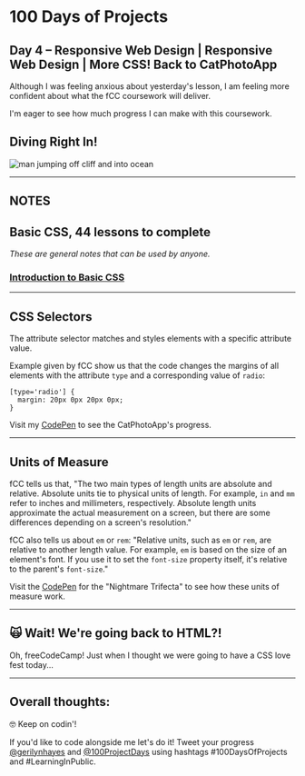 # 100 Days of Projects

## Day 4 – Responsive Web Design | Responsive Web Design | More CSS! Back to CatPhotoApp

Although I was feeling anxious about yesterday's lesson, I am feeling more confident about what the fCC coursework will deliver.

I'm eager to see how much progress I can make with this coursework.

## Diving Right In!

![man jumping off cliff and into ocean](https://media1.tenor.com/images/f2980040c539cc75b70abf785e376010/tenor.gif?itemid=14793998)

---

## NOTES

## Basic CSS, 44 lessons to complete

*These are general notes that can be used by anyone.*

### [Introduction to Basic CSS](https://www.freecodecamp.org/learn/responsive-web-design/basic-css)

---

## CSS Selectors

The attribute selector matches and styles elements with a specific attribute value.

Example given by fCC show us that the code changes the margins of all elements with the attribute `type` and a corresponding value of `radio`:

```
[type='radio'] {
  margin: 20px 0px 20px 0px;
}
```

Visit my [CodePen](https://codepen.io/gerilynmhayes/pen/mdPMpGO) to see the CatPhotoApp's progress.

---

## Units of Measure

fCC tells us that, "The two main types of length units are absolute and relative. Absolute units tie to physical units of length. For example, `in` and `mm` refer to inches and millimeters, respectively. Absolute length units approximate the actual measurement on a screen, but there are some differences depending on a screen's resolution."

fCC also tells us about `em` or `rem`: "Relative units, such as `em` or `rem`, are relative to another length value. For example, `em` is based on the size of an element's font. If you use it to set the `font-size` property itself, it's relative to the parent's `font-size`."

Visit the [CodePen](https://codepen.io/gerilynmhayes/pen/BaKwJPp) for the "Nightmare Trifecta" to see how these units of measure work.

---

## 🙀 Wait! We're going back to HTML?! 

Oh, freeCodeCamp! Just when I thought we were going to have a CSS love fest today...

---

## Overall thoughts:


🤓 Keep on codin'!

If you'd like to code alongside me let's do it! Tweet your progress [@gerilynhayes](https://twitter.com/gerilynmhayes) and [@100ProjectDays](https://twitter.com/100ProjectDays) using hashtags #100DaysOfProjects and #LearningInPublic.